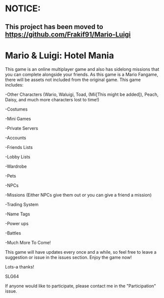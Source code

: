 # NOTICE:
## This project has been moved to https://github.com/Frakif91/Mario-Luigi


# Mario & Luigi: Hotel Mania
This game is an online multiplayer game and also has sidelong missions that you can complete alongside your friends. As this game is a Mario Fangame, there will be assets not included from the original game. This game includes:

-Other Characters (Wario, Waluigi, Toad, (Mii[This might be added]), Peach, Daisy, and much more characters lost to time!)

-Costumes

-Mini Games

-Private Servers

-Accounts

-Friends Lists

-Lobby Lists

-Wardrobe

-Pets

-NPCs

-Missions (Either NPCs give them out or you can give a friend a mission)

-Trading System

-Name Tags

-Power ups

-Battles

-Much More To Come!

This game will have updates every once and a while, so feel free to leave a suggestion or issue in the issues section. Enjoy the game now!


Lots-a thanks!
  
  SLG64
  
  
If anyone would like to participate, please contact me in the "Participation" issue.
